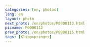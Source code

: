 ```yaml
---
categories: [en, photos]
lang: en
layout: photo
next_photo: /en/photos/P0000113.html
picname: P0000112
prev_photo: /en/photos/P0000115.html
tags: [Klippspringer]
---
```

